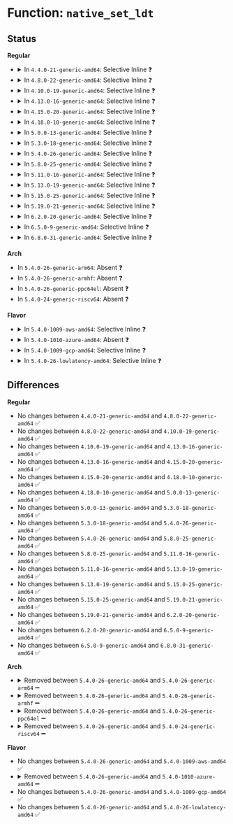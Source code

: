 # Function: <code>native_set_ldt</code>

## Status
<b>Regular</b>
<ul>
<li>
<details>
<summary>In <code>4.4.0-21-generic-amd64</code>: Selective Inline ❓</summary>

```c
void native_set_ldt(const void * addr, unsigned int entries)
```

```json
{
  "name": "native_set_ldt",
  "collision_type": "Unique Static",
  "inline_type": "Selective",
  "funcs": [
    {
      "addr": 18446744071579257472,
      "name": "native_set_ldt",
      "external": false,
      "loc": "arch/x86/include/asm/desc.h:195",
      "file": "arch/x86/kernel/paravirt.c",
      "inline": "declared, inlined",
      "caller_inline": [],
      "caller_func": []
    }
  ],
  "symbols": [
    {
      "addr": 18446744071579257472,
      "name": "native_set_ldt",
      "section": ".text",
      "bind": "STB_LOCAL",
      "size": 168
    }
  ]
}
```
</details>
</li>
<li>
<details>
<summary>In <code>4.8.0-22-generic-amd64</code>: Selective Inline ❓</summary>

```c
void native_set_ldt(const void * addr, unsigned int entries)
```

```json
{
  "name": "native_set_ldt",
  "collision_type": "Unique Static",
  "inline_type": "Selective",
  "funcs": [
    {
      "addr": 18446744071579256912,
      "name": "native_set_ldt",
      "external": false,
      "loc": "arch/x86/include/asm/desc.h:195",
      "file": "arch/x86/kernel/paravirt.c",
      "inline": "declared, inlined",
      "caller_inline": [],
      "caller_func": []
    }
  ],
  "symbols": [
    {
      "addr": 18446744071579256912,
      "name": "native_set_ldt",
      "section": ".text",
      "bind": "STB_LOCAL",
      "size": 171
    }
  ]
}
```
</details>
</li>
<li>
<details>
<summary>In <code>4.10.0-19-generic-amd64</code>: Selective Inline ❓</summary>

```c
void native_set_ldt(const void * addr, unsigned int entries)
```

```json
{
  "name": "native_set_ldt",
  "collision_type": "Unique Static",
  "inline_type": "Selective",
  "funcs": [
    {
      "addr": 18446744071579270448,
      "name": "native_set_ldt",
      "external": false,
      "loc": "arch/x86/include/asm/desc.h:195",
      "file": "arch/x86/kernel/paravirt.c",
      "inline": "declared, inlined",
      "caller_inline": [],
      "caller_func": []
    }
  ],
  "symbols": [
    {
      "addr": 18446744071579270448,
      "name": "native_set_ldt",
      "section": ".text",
      "bind": "STB_LOCAL",
      "size": 171
    }
  ]
}
```
</details>
</li>
<li>
<details>
<summary>In <code>4.13.0-16-generic-amd64</code>: Selective Inline ❓</summary>

```c
void native_set_ldt(const void * addr, unsigned int entries)
```

```json
{
  "name": "native_set_ldt",
  "collision_type": "Unique Static",
  "inline_type": "Selective",
  "funcs": [
    {
      "addr": 18446744071579267200,
      "name": "native_set_ldt",
      "external": false,
      "loc": "arch/x86/include/asm/desc.h:220",
      "file": "arch/x86/kernel/paravirt.c",
      "inline": "declared, inlined",
      "caller_inline": [],
      "caller_func": []
    }
  ],
  "symbols": [
    {
      "addr": 18446744071579267200,
      "name": "native_set_ldt",
      "section": ".text",
      "bind": "STB_LOCAL",
      "size": 173
    }
  ]
}
```
</details>
</li>
<li>
<details>
<summary>In <code>4.15.0-20-generic-amd64</code>: Selective Inline ❓</summary>

```c
void native_set_ldt(const void * addr, unsigned int entries)
```

```json
{
  "name": "native_set_ldt",
  "collision_type": "Unique Static",
  "inline_type": "Selective",
  "funcs": [
    {
      "addr": 18446744071579284096,
      "name": "native_set_ldt",
      "external": false,
      "loc": "arch/x86/include/asm/desc.h:196",
      "file": "arch/x86/kernel/paravirt.c",
      "inline": "declared, inlined",
      "caller_inline": [],
      "caller_func": []
    }
  ],
  "symbols": [
    {
      "addr": 18446744071579284096,
      "name": "native_set_ldt",
      "section": ".text",
      "bind": "STB_LOCAL",
      "size": 173
    }
  ]
}
```
</details>
</li>
<li>
<details>
<summary>In <code>4.18.0-10-generic-amd64</code>: Selective Inline ❓</summary>

```c
void native_set_ldt(const void * addr, unsigned int entries)
```

```json
{
  "name": "native_set_ldt",
  "collision_type": "Unique Static",
  "inline_type": "Selective",
  "funcs": [
    {
      "addr": 18446744071579295568,
      "name": "native_set_ldt",
      "external": false,
      "loc": "arch/x86/include/asm/desc.h:196",
      "file": "arch/x86/kernel/paravirt.c",
      "inline": "declared, inlined",
      "caller_inline": [],
      "caller_func": []
    }
  ],
  "symbols": [
    {
      "addr": 18446744071579295568,
      "name": "native_set_ldt",
      "section": ".text",
      "bind": "STB_LOCAL",
      "size": 173
    }
  ]
}
```
</details>
</li>
<li>
<details>
<summary>In <code>5.0.0-13-generic-amd64</code>: Selective Inline ❓</summary>

```c
void native_set_ldt(const void * addr, unsigned int entries)
```

```json
{
  "name": "native_set_ldt",
  "collision_type": "Unique Static",
  "inline_type": "Selective",
  "funcs": [
    {
      "addr": 18446744071579320208,
      "name": "native_set_ldt",
      "external": false,
      "loc": "arch/x86/include/asm/desc.h:196",
      "file": "arch/x86/kernel/paravirt.c",
      "inline": "declared, inlined",
      "caller_inline": [],
      "caller_func": []
    }
  ],
  "symbols": [
    {
      "addr": 18446744071579320208,
      "name": "native_set_ldt",
      "section": ".text",
      "bind": "STB_LOCAL",
      "size": 173
    }
  ]
}
```
</details>
</li>
<li>
<details>
<summary>In <code>5.3.0-18-generic-amd64</code>: Selective Inline ❓</summary>

```c
void native_set_ldt(const void * addr, unsigned int entries)
```

```json
{
  "name": "native_set_ldt",
  "collision_type": "Unique Static",
  "inline_type": "Selective",
  "funcs": [
    {
      "addr": 18446744071579335440,
      "name": "native_set_ldt",
      "external": false,
      "loc": "arch/x86/include/asm/desc.h:196",
      "file": "arch/x86/kernel/paravirt.c",
      "inline": "declared, inlined",
      "caller_inline": [],
      "caller_func": []
    }
  ],
  "symbols": [
    {
      "addr": 18446744071579335440,
      "name": "native_set_ldt",
      "section": ".text",
      "bind": "STB_LOCAL",
      "size": 176
    }
  ]
}
```
</details>
</li>
<li>
<details>
<summary>In <code>5.4.0-26-generic-amd64</code>: Selective Inline ❓</summary>

```c
void native_set_ldt(const void * addr, unsigned int entries)
```

```json
{
  "name": "native_set_ldt",
  "collision_type": "Unique Static",
  "inline_type": "Selective",
  "funcs": [
    {
      "addr": 18446744071579339648,
      "name": "native_set_ldt",
      "external": false,
      "loc": "arch/x86/include/asm/desc.h:196",
      "file": "arch/x86/kernel/paravirt.c",
      "inline": "declared, inlined",
      "caller_inline": [],
      "caller_func": []
    }
  ],
  "symbols": [
    {
      "addr": 18446744071579339648,
      "name": "native_set_ldt",
      "section": ".text",
      "bind": "STB_LOCAL",
      "size": 176
    }
  ]
}
```
</details>
</li>
<li>
<details>
<summary>In <code>5.8.0-25-generic-amd64</code>: Selective Inline ❓</summary>

```c
void native_set_ldt(const void * addr, unsigned int entries)
```

```json
{
  "name": "native_set_ldt",
  "collision_type": "Unique Static",
  "inline_type": "Selective",
  "funcs": [
    {
      "addr": 18446744071579369088,
      "name": "native_set_ldt",
      "external": false,
      "loc": "arch/x86/include/asm/desc.h:191",
      "file": "arch/x86/kernel/paravirt.c",
      "inline": "declared, inlined",
      "caller_inline": [],
      "caller_func": []
    }
  ],
  "symbols": [
    {
      "addr": 18446744071579369088,
      "name": "native_set_ldt",
      "section": ".text",
      "bind": "STB_LOCAL",
      "size": 176
    }
  ]
}
```
</details>
</li>
<li>
<details>
<summary>In <code>5.11.0-16-generic-amd64</code>: Selective Inline ❓</summary>

```c
void native_set_ldt(const void * addr, unsigned int entries)
```

```json
{
  "name": "native_set_ldt",
  "collision_type": "Unique Static",
  "inline_type": "Selective",
  "funcs": [
    {
      "addr": 18446744071579368096,
      "name": "native_set_ldt",
      "external": false,
      "loc": "arch/x86/include/asm/desc.h:191",
      "file": "arch/x86/kernel/paravirt.c",
      "inline": "declared, inlined",
      "caller_inline": [],
      "caller_func": []
    }
  ],
  "symbols": [
    {
      "addr": 18446744071579368096,
      "name": "native_set_ldt",
      "section": ".text",
      "bind": "STB_LOCAL",
      "size": 176
    }
  ]
}
```
</details>
</li>
<li>
<details>
<summary>In <code>5.13.0-19-generic-amd64</code>: Selective Inline ❓</summary>

```c
void native_set_ldt(const void * addr, unsigned int entries)
```

```json
{
  "name": "native_set_ldt",
  "collision_type": "Unique Static",
  "inline_type": "Selective",
  "funcs": [
    {
      "addr": 18446744071579372480,
      "name": "native_set_ldt",
      "external": false,
      "loc": "arch/x86/include/asm/desc.h:191",
      "file": "arch/x86/kernel/paravirt.c",
      "inline": "declared, inlined",
      "caller_inline": [],
      "caller_func": []
    }
  ],
  "symbols": [
    {
      "addr": 18446744071579372480,
      "name": "native_set_ldt",
      "section": ".text",
      "bind": "STB_LOCAL",
      "size": 176
    }
  ]
}
```
</details>
</li>
<li>
<details>
<summary>In <code>5.15.0-25-generic-amd64</code>: Selective Inline ❓</summary>

```c
void native_set_ldt(const void * addr, unsigned int entries)
```

```json
{
  "name": "native_set_ldt",
  "collision_type": "Unique Static",
  "inline_type": "Selective",
  "funcs": [
    {
      "addr": 18446744071579433728,
      "name": "native_set_ldt",
      "external": false,
      "loc": "arch/x86/include/asm/desc.h:192",
      "file": "arch/x86/kernel/paravirt.c",
      "inline": "declared, inlined",
      "caller_inline": [],
      "caller_func": []
    }
  ],
  "symbols": [
    {
      "addr": 18446744071579433728,
      "name": "native_set_ldt",
      "section": ".text",
      "bind": "STB_LOCAL",
      "size": 218
    }
  ]
}
```
</details>
</li>
<li>
<details>
<summary>In <code>5.19.0-21-generic-amd64</code>: Selective Inline ❓</summary>

```c
void native_set_ldt(const void * addr, unsigned int entries)
```

```json
{
  "name": "native_set_ldt",
  "collision_type": "Unique Static",
  "inline_type": "Selective",
  "funcs": [
    {
      "addr": 18446744071579502880,
      "name": "native_set_ldt",
      "external": false,
      "loc": "arch/x86/include/asm/desc.h:192",
      "file": "arch/x86/kernel/paravirt.c",
      "inline": "declared, inlined",
      "caller_inline": [],
      "caller_func": []
    }
  ],
  "symbols": [
    {
      "addr": 18446744071579502880,
      "name": "native_set_ldt",
      "section": ".text",
      "bind": "STB_LOCAL",
      "size": 242
    }
  ]
}
```
</details>
</li>
<li>
<details>
<summary>In <code>6.2.0-20-generic-amd64</code>: Selective Inline ❓</summary>

```c
void native_set_ldt(const void * addr, unsigned int entries)
```

```json
{
  "name": "native_set_ldt",
  "collision_type": "Unique Static",
  "inline_type": "Selective",
  "funcs": [
    {
      "addr": 18446744071579600352,
      "name": "native_set_ldt",
      "external": false,
      "loc": "arch/x86/include/asm/desc.h:192",
      "file": "arch/x86/kernel/paravirt.c",
      "inline": "declared, inlined",
      "caller_inline": [],
      "caller_func": []
    }
  ],
  "symbols": [
    {
      "addr": 18446744071579600352,
      "name": "native_set_ldt",
      "section": ".text",
      "bind": "STB_LOCAL",
      "size": 242
    }
  ]
}
```
</details>
</li>
<li>
<details>
<summary>In <code>6.5.0-9-generic-amd64</code>: Selective Inline ❓</summary>

```c
void native_set_ldt(const void * addr, unsigned int entries)
```

```json
{
  "name": "native_set_ldt",
  "collision_type": "Unique Static",
  "inline_type": "Selective",
  "funcs": [
    {
      "addr": 18446744071579613152,
      "name": "native_set_ldt",
      "external": false,
      "loc": "arch/x86/include/asm/desc.h:192",
      "file": "arch/x86/kernel/paravirt.c",
      "inline": "declared, inlined",
      "caller_inline": [],
      "caller_func": []
    }
  ],
  "symbols": [
    {
      "addr": 18446744071579613152,
      "name": "native_set_ldt",
      "section": ".text",
      "bind": "STB_LOCAL",
      "size": 242
    }
  ]
}
```
</details>
</li>
<li>
<details>
<summary>In <code>6.8.0-31-generic-amd64</code>: Selective Inline ❓</summary>

```c
void native_set_ldt(const void * addr, unsigned int entries)
```

```json
{
  "name": "native_set_ldt",
  "collision_type": "Unique Static",
  "inline_type": "Selective",
  "funcs": [
    {
      "addr": 18446744071579642864,
      "name": "native_set_ldt",
      "external": false,
      "loc": "arch/x86/include/asm/desc.h:192",
      "file": "arch/x86/kernel/paravirt.c",
      "inline": "declared, inlined",
      "caller_inline": [],
      "caller_func": []
    }
  ],
  "symbols": [
    {
      "addr": 18446744071579642864,
      "name": "native_set_ldt",
      "section": ".text",
      "bind": "STB_LOCAL",
      "size": 242
    }
  ]
}
```
</details>
</li>
</ul>
<b>Arch</b>
<ul>
<li>
In <code>5.4.0-26-generic-arm64</code>: Absent ❓
</li>
<li>
In <code>5.4.0-26-generic-armhf</code>: Absent ❓
</li>
<li>
In <code>5.4.0-26-generic-ppc64el</code>: Absent ❓
</li>
<li>
In <code>5.4.0-24-generic-riscv64</code>: Absent ❓
</li>
</ul>
<b>Flavor</b>
<ul>
<li>
<details>
<summary>In <code>5.4.0-1009-aws-amd64</code>: Selective Inline ❓</summary>

```c
void native_set_ldt(const void * addr, unsigned int entries)
```

```json
{
  "name": "native_set_ldt",
  "collision_type": "Unique Static",
  "inline_type": "Selective",
  "funcs": [
    {
      "addr": 18446744071579335552,
      "name": "native_set_ldt",
      "external": false,
      "loc": "arch/x86/include/asm/desc.h:196",
      "file": "arch/x86/kernel/paravirt.c",
      "inline": "declared, inlined",
      "caller_inline": [],
      "caller_func": []
    }
  ],
  "symbols": [
    {
      "addr": 18446744071579335552,
      "name": "native_set_ldt",
      "section": ".text",
      "bind": "STB_LOCAL",
      "size": 176
    }
  ]
}
```
</details>
</li>
<li>
<details>
<summary>In <code>5.4.0-1010-azure-amd64</code>: Absent ❓</summary>

```json
{
  "name": "native_set_ldt",
  "collision_type": "Static Duplication",
  "inline_type": "Selective",
  "funcs": [
    {
      "addr": 18446744071579003936,
      "name": "native_set_ldt",
      "external": false,
      "loc": "arch/x86/include/asm/desc.h:196",
      "file": "arch/x86/kernel/ldt.c",
      "inline": "declared, inlined",
      "caller_inline": [
        "arch/x86/kernel/ldt.c:flush_ldt",
        "arch/x86/kernel/ldt.c:flush_ldt",
        "arch/x86/kernel/ldt.c:flush_ldt",
        "arch/x86/kernel/ldt.c:flush_ldt",
        "arch/x86/kernel/ldt.c:flush_ldt",
        "arch/x86/kernel/ldt.c:flush_ldt"
      ],
      "caller_func": []
    },
    {
      "addr": 18446744071579068505,
      "name": "native_set_ldt",
      "external": false,
      "loc": "arch/x86/include/asm/desc.h:196",
      "file": "arch/x86/kernel/cpu/common.c",
      "inline": "declared, inlined",
      "caller_inline": [
        "arch/x86/kernel/cpu/common.c:cpu_init",
        "arch/x86/kernel/cpu/common.c:cpu_init",
        "arch/x86/kernel/cpu/common.c:cpu_init",
        "arch/x86/kernel/cpu/common.c:cpu_init",
        "arch/x86/kernel/cpu/common.c:cpu_init",
        "arch/x86/kernel/cpu/common.c:cpu_init"
      ],
      "caller_func": []
    },
    {
      "addr": 18446744071579330031,
      "name": "native_set_ldt",
      "external": false,
      "loc": "arch/x86/include/asm/desc.h:196",
      "file": "arch/x86/mm/tlb.c",
      "inline": "declared, inlined",
      "caller_inline": [
        "arch/x86/mm/tlb.c:switch_mm_irqs_off",
        "arch/x86/mm/tlb.c:switch_mm_irqs_off",
        "arch/x86/mm/tlb.c:switch_mm_irqs_off",
        "arch/x86/mm/tlb.c:switch_mm_irqs_off"
      ],
      "caller_func": [
        "arch/x86/mm/tlb.c:switch_mm_irqs_off",
        "arch/x86/mm/tlb.c:switch_mm_irqs_off"
      ]
    },
    {
      "addr": 18446744071587641564,
      "name": "native_set_ldt",
      "external": false,
      "loc": "arch/x86/include/asm/desc.h:196",
      "file": "arch/x86/power/cpu.c",
      "inline": "declared, inlined",
      "caller_inline": [
        "arch/x86/power/cpu.c:restore_processor_state",
        "arch/x86/power/cpu.c:restore_processor_state",
        "arch/x86/power/cpu.c:restore_processor_state",
        "arch/x86/power/cpu.c:restore_processor_state",
        "arch/x86/power/cpu.c:restore_processor_state",
        "arch/x86/power/cpu.c:restore_processor_state"
      ],
      "caller_func": []
    }
  ],
  "symbols": [
    {
      "addr": 18446744071579328640,
      "name": "native_set_ldt.part.0",
      "section": ".text",
      "bind": "STB_LOCAL",
      "size": 175
    }
  ]
}
```
</details>
</li>
<li>
<details>
<summary>In <code>5.4.0-1009-gcp-amd64</code>: Selective Inline ❓</summary>

```c
void native_set_ldt(const void * addr, unsigned int entries)
```

```json
{
  "name": "native_set_ldt",
  "collision_type": "Unique Static",
  "inline_type": "Selective",
  "funcs": [
    {
      "addr": 18446744071579335472,
      "name": "native_set_ldt",
      "external": false,
      "loc": "arch/x86/include/asm/desc.h:196",
      "file": "arch/x86/kernel/paravirt.c",
      "inline": "declared, inlined",
      "caller_inline": [],
      "caller_func": []
    }
  ],
  "symbols": [
    {
      "addr": 18446744071579335472,
      "name": "native_set_ldt",
      "section": ".text",
      "bind": "STB_LOCAL",
      "size": 176
    }
  ]
}
```
</details>
</li>
<li>
<details>
<summary>In <code>5.4.0-26-lowlatency-amd64</code>: Selective Inline ❓</summary>

```c
void native_set_ldt(const void * addr, unsigned int entries)
```

```json
{
  "name": "native_set_ldt",
  "collision_type": "Unique Static",
  "inline_type": "Selective",
  "funcs": [
    {
      "addr": 18446744071579343824,
      "name": "native_set_ldt",
      "external": false,
      "loc": "arch/x86/include/asm/desc.h:196",
      "file": "arch/x86/kernel/paravirt.c",
      "inline": "declared, inlined",
      "caller_inline": [],
      "caller_func": []
    }
  ],
  "symbols": [
    {
      "addr": 18446744071579343824,
      "name": "native_set_ldt",
      "section": ".text",
      "bind": "STB_LOCAL",
      "size": 176
    }
  ]
}
```
</details>
</li>
</ul>

## Differences
<b>Regular</b>
<ul>
<li>
No changes between <code>4.4.0-21-generic-amd64</code> and <code>4.8.0-22-generic-amd64</code> ✅
</li>
<li>
No changes between <code>4.8.0-22-generic-amd64</code> and <code>4.10.0-19-generic-amd64</code> ✅
</li>
<li>
No changes between <code>4.10.0-19-generic-amd64</code> and <code>4.13.0-16-generic-amd64</code> ✅
</li>
<li>
No changes between <code>4.13.0-16-generic-amd64</code> and <code>4.15.0-20-generic-amd64</code> ✅
</li>
<li>
No changes between <code>4.15.0-20-generic-amd64</code> and <code>4.18.0-10-generic-amd64</code> ✅
</li>
<li>
No changes between <code>4.18.0-10-generic-amd64</code> and <code>5.0.0-13-generic-amd64</code> ✅
</li>
<li>
No changes between <code>5.0.0-13-generic-amd64</code> and <code>5.3.0-18-generic-amd64</code> ✅
</li>
<li>
No changes between <code>5.3.0-18-generic-amd64</code> and <code>5.4.0-26-generic-amd64</code> ✅
</li>
<li>
No changes between <code>5.4.0-26-generic-amd64</code> and <code>5.8.0-25-generic-amd64</code> ✅
</li>
<li>
No changes between <code>5.8.0-25-generic-amd64</code> and <code>5.11.0-16-generic-amd64</code> ✅
</li>
<li>
No changes between <code>5.11.0-16-generic-amd64</code> and <code>5.13.0-19-generic-amd64</code> ✅
</li>
<li>
No changes between <code>5.13.0-19-generic-amd64</code> and <code>5.15.0-25-generic-amd64</code> ✅
</li>
<li>
No changes between <code>5.15.0-25-generic-amd64</code> and <code>5.19.0-21-generic-amd64</code> ✅
</li>
<li>
No changes between <code>5.19.0-21-generic-amd64</code> and <code>6.2.0-20-generic-amd64</code> ✅
</li>
<li>
No changes between <code>6.2.0-20-generic-amd64</code> and <code>6.5.0-9-generic-amd64</code> ✅
</li>
<li>
No changes between <code>6.5.0-9-generic-amd64</code> and <code>6.8.0-31-generic-amd64</code> ✅
</li>
</ul>
<b>Arch</b>
<ul>
<li>
<details>
<summary>Removed between <code>5.4.0-26-generic-amd64</code> and <code>5.4.0-26-generic-arm64</code> ➖</summary>

```c
void native_set_ldt(const void * addr, unsigned int entries)
```
</details>
</li>
<li>
<details>
<summary>Removed between <code>5.4.0-26-generic-amd64</code> and <code>5.4.0-26-generic-armhf</code> ➖</summary>

```c
void native_set_ldt(const void * addr, unsigned int entries)
```
</details>
</li>
<li>
<details>
<summary>Removed between <code>5.4.0-26-generic-amd64</code> and <code>5.4.0-26-generic-ppc64el</code> ➖</summary>

```c
void native_set_ldt(const void * addr, unsigned int entries)
```
</details>
</li>
<li>
<details>
<summary>Removed between <code>5.4.0-26-generic-amd64</code> and <code>5.4.0-24-generic-riscv64</code> ➖</summary>

```c
void native_set_ldt(const void * addr, unsigned int entries)
```
</details>
</li>
</ul>
<b>Flavor</b>
<ul>
<li>
No changes between <code>5.4.0-26-generic-amd64</code> and <code>5.4.0-1009-aws-amd64</code> ✅
</li>
<li>
<details>
<summary>Removed between <code>5.4.0-26-generic-amd64</code> and <code>5.4.0-1010-azure-amd64</code> ➖</summary>

```c
void native_set_ldt(const void * addr, unsigned int entries)
```
</details>
</li>
<li>
No changes between <code>5.4.0-26-generic-amd64</code> and <code>5.4.0-1009-gcp-amd64</code> ✅
</li>
<li>
No changes between <code>5.4.0-26-generic-amd64</code> and <code>5.4.0-26-lowlatency-amd64</code> ✅
</li>
</ul>
